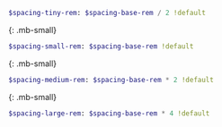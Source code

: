 ``` sass
$spacing-tiny-rem: $spacing-base-rem / 2 !default
```
{: .mb-small}

``` sass
$spacing-small-rem: $spacing-base-rem !default
```
{: .mb-small}

``` sass
$spacing-medium-rem: $spacing-base-rem * 2 !default
```
{: .mb-small}

``` sass
$spacing-large-rem: $spacing-base-rem * 4 !default
```